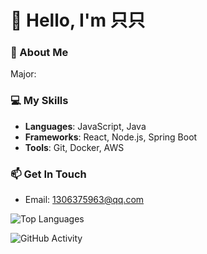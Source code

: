 # 👋 Hello, I'm 只只

### 🚀 About Me
Major:

### 💻 My Skills
- **Languages**: JavaScript, Java  
- **Frameworks**: React, Node.js, Spring Boot  
- **Tools**: Git, Docker, AWS  

### 📫 Get In Touch
- Email: 1306375963@qq.com

<!--常用语言-->
![Top Languages](https://github-readme-stats.vercel.app/api/top-langs/?username=zhizhib)

![GitHub Activity](https://activity-graph.herokuapp.com/graph?username=zhizhib&theme=dark)
